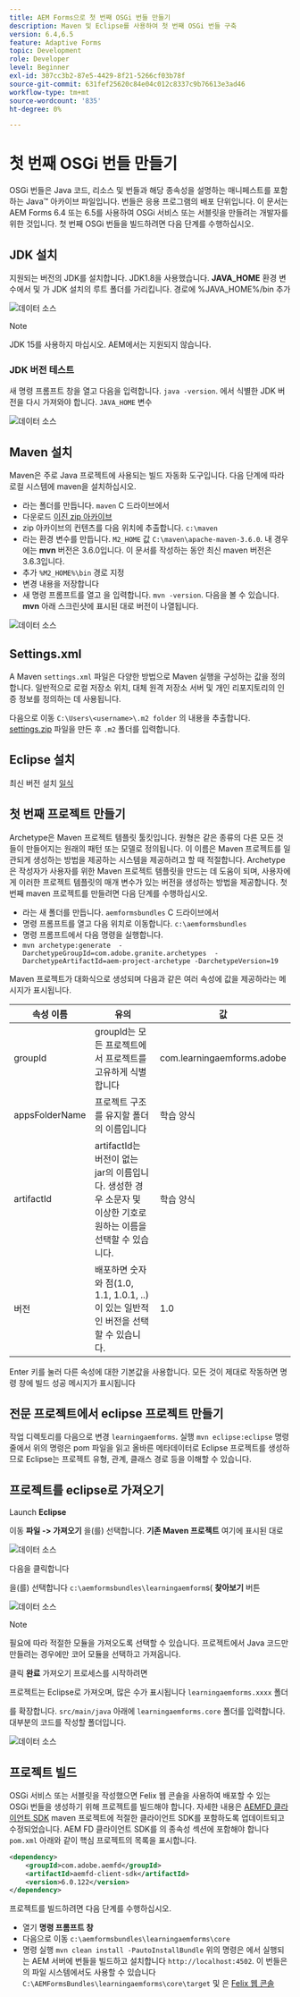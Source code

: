 ```yaml
---
title: AEM Forms으로 첫 번째 OSGi 번들 만들기
description: Maven 및 Eclipse를 사용하여 첫 번째 OSGi 번들 구축
version: 6.4,6.5
feature: Adaptive Forms
topic: Development
role: Developer
level: Beginner
exl-id: 307cc3b2-87e5-4429-8f21-5266cf03b78f
source-git-commit: 631fef25620c84e04c012c8337c9b76613e3ad46
workflow-type: tm+mt
source-wordcount: '835'
ht-degree: 0%

---
```


# 첫 번째 OSGi 번들 만들기

OSGi 번들은 Java 코드, 리소스 및 번들과 해당 종속성을 설명하는 매니페스트를 포함하는 Java™ 아카이브 파일입니다. 번들은 응용 프로그램의 배포 단위입니다. 이 문서는 AEM Forms 6.4 또는 6.5를 사용하여 OSGi 서비스 또는 서블릿을 만들려는 개발자를 위한 것입니다. 첫 번째 OSGi 번들을 빌드하려면 다음 단계를 수행하십시오.


## JDK 설치

지원되는 버전의 JDK를 설치합니다. JDK1.8을 사용했습니다. **JAVA_HOME** 환경 변수에서 및 가 JDK 설치의 루트 폴더를 가리킵니다.
경로에 %JAVA_HOME%/bin 추가

![데이터 소스](assets/java-home.JPG)

>[!NOTE]
> JDK 15를 사용하지 마십시오. AEM에서는 지원되지 않습니다.

### JDK 버전 테스트

새 명령 프롬프트 창을 열고 다음을 입력합니다. `java -version`. 에서 식별한 JDK 버전을 다시 가져와야 합니다. `JAVA_HOME` 변수

![데이터 소스](assets/java-version.JPG)

## Maven 설치

Maven은 주로 Java 프로젝트에 사용되는 빌드 자동화 도구입니다. 다음 단계에 따라 로컬 시스템에 maven을 설치하십시오.

* 라는 폴더를 만듭니다. `maven` C 드라이브에서
* 다운로드 [이진 zip 아카이브](https://maven.apache.org/download.cgi)
* zip 아카이브의 컨텐츠를 다음 위치에 추출합니다. `c:\maven`
* 라는 환경 변수를 만듭니다. `M2_HOME` 값 `C:\maven\apache-maven-3.6.0`. 내 경우에는 **mvn** 버전은 3.6.0입니다. 이 문서를 작성하는 동안 최신 maven 버전은 3.6.3입니다.
* 추가 `%M2_HOME%\bin` 경로 지정
* 변경 내용을 저장합니다
* 새 명령 프롬프트를 열고 을 입력합니다. `mvn -version`. 다음을 볼 수 있습니다. **mvn** 아래 스크린샷에 표시된 대로 버전이 나열됩니다.

![데이터 소스](assets/mvn-version.JPG)

## Settings.xml

A Maven `settings.xml` 파일은 다양한 방법으로 Maven 실행을 구성하는 값을 정의합니다. 일반적으로 로컬 저장소 위치, 대체 원격 저장소 서버 및 개인 리포지토리의 인증 정보를 정의하는 데 사용됩니다.

다음으로 이동 `C:\Users\<username>\.m2 folder`
의 내용을 추출합니다. [settings.zip](assets/settings.zip) 파일을 만든 후 `.m2` 폴더를 입력합니다.

## Eclipse 설치

최신 버전 설치 [일식](https://www.eclipse.org/downloads/)

## 첫 번째 프로젝트 만들기

Archetype은 Maven 프로젝트 템플릿 툴킷입니다. 원형은 같은 종류의 다른 모든 것들이 만들어지는 원래의 패턴 또는 모델로 정의됩니다. 이 이름은 Maven 프로젝트를 일관되게 생성하는 방법을 제공하는 시스템을 제공하려고 할 때 적절합니다. Archetype은 작성자가 사용자를 위한 Maven 프로젝트 템플릿을 만드는 데 도움이 되며, 사용자에게 이러한 프로젝트 템플릿의 매개 변수가 있는 버전을 생성하는 방법을 제공합니다.
첫 번째 maven 프로젝트를 만들려면 다음 단계를 수행하십시오.

* 라는 새 폴더를 만듭니다. `aemformsbundles` C 드라이브에서
* 명령 프롬프트를 열고 다음 위치로 이동합니다. `c:\aemformsbundles`
* 명령 프롬프트에서 다음 명령을 실행합니다.
* `mvn archetype:generate  -DarchetypeGroupId=com.adobe.granite.archetypes  -DarchetypeArtifactId=aem-project-archetype -DarchetypeVersion=19`

Maven 프로젝트가 대화식으로 생성되며 다음과 같은 여러 속성에 값을 제공하라는 메시지가 표시됩니다.

| 속성 이름 | 유의 | 값 |
------------------------|---------------------------------------|---------------------
| groupId | groupId는 모든 프로젝트에서 프로젝트를 고유하게 식별합니다 | com.learningaemforms.adobe |
| appsFolderName | 프로젝트 구조를 유지할 폴더의 이름입니다 | 학습 양식 |
| artifactId | artifactId는 버전이 없는 jar의 이름입니다. 생성한 경우 소문자 및 이상한 기호로 원하는 이름을 선택할 수 있습니다. | 학습 양식 |
| 버전 | 배포하면 숫자와 점(1.0, 1.1, 1.0.1, ..)이 있는 일반적인 버전을 선택할 수 있습니다. | 1.0 |

Enter 키를 눌러 다른 속성에 대한 기본값을 사용합니다.
모든 것이 제대로 작동하면 명령 창에 빌드 성공 메시지가 표시됩니다

## 전문 프로젝트에서 eclipse 프로젝트 만들기

작업 디렉토리를 다음으로 변경 `learningaemforms`.
실행 `mvn eclipse:eclipse` 명령줄에서 위의 명령은 pom 파일을 읽고 올바른 메타데이터로 Eclipse 프로젝트를 생성하므로 Eclipse는 프로젝트 유형, 관계, 클래스 경로 등을 이해할 수 있습니다.

## 프로젝트를 eclipse로 가져오기

Launch **Eclipse**

이동 **파일 -> 가져오기** 을(를) 선택합니다. **기존 Maven 프로젝트** 여기에 표시된 대로

![데이터 소스](assets/import-mvn-project.JPG)

다음을 클릭합니다

을(를) 선택합니다 `c:\aemformsbundles\learningaemform`s( **찾아보기** 버튼

![데이터 소스](assets/select-mvn-project.JPG)

>[!NOTE]
>필요에 따라 적절한 모듈을 가져오도록 선택할 수 있습니다. 프로젝트에서 Java 코드만 만들려는 경우에만 코어 모듈을 선택하고 가져옵니다.

클릭 **완료** 가져오기 프로세스를 시작하려면

프로젝트는 Eclipse로 가져오며, 많은 수가 표시됩니다 `learningaemforms.xxxx` 폴더

를 확장합니다. `src/main/java` 아래에 `learningaemforms.core` 폴더를 입력합니다. 대부분의 코드를 작성할 폴더입니다.

![데이터 소스](assets/learning-core.JPG)

## 프로젝트 빌드




OSGi 서비스 또는 서블릿을 작성했으면 Felix 웹 콘솔을 사용하여 배포할 수 있는 OSGi 번들을 생성하기 위해 프로젝트를 빌드해야 합니다. 자세한 내용은 [AEMFD 클라이언트 SDK](https://search.maven.org/artifact/com.adobe.aemfd/aemfd-client-sdk) maven 프로젝트에 적절한 클라이언트 SDK를 포함하도록 업데이트되고 수정되었습니다. AEM FD 클라이언트 SDK를 의 종속성 섹션에 포함해야 합니다 `pom.xml` 아래와 같이 핵심 프로젝트의 목록을 표시합니다.







```xml
<dependency>
    <groupId>com.adobe.aemfd</groupId>
    <artifactId>aemfd-client-sdk</artifactId>
    <version>6.0.122</version>
</dependency>
```

프로젝트를 빌드하려면 다음 단계를 수행하십시오.

* 열기 **명령 프롬프트 창**
* 다음으로 이동 `c:\aemformsbundles\learningaemforms\core`
* 명령 실행 `mvn clean install -PautoInstallBundle`
위의 명령은 에서 실행되는 AEM 서버에 번들을 빌드하고 설치합니다 `http://localhost:4502`. 이 번들은 의 파일 시스템에서도 사용할 수 있습니다
   `C:\AEMFormsBundles\learningaemforms\core\target` 및 은 [Felix 웹 콘솔](http://localhost:4502/system/console/bundles)
